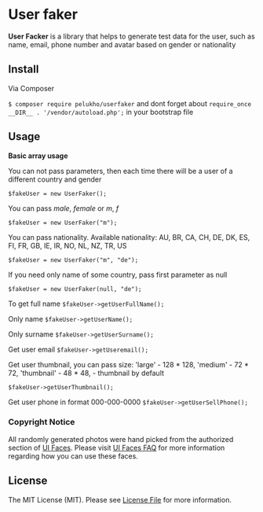 # User faker

**User Facker** is a library that helps to generate test data for the user, such as name, email, phone number and avatar based on gender or nationality

## Install
Via Composer

`$ composer require pelukho/userfaker`
and dont forget about `require_once __DIR__ . '/vendor/autoload.php';` in your bootstrap file

## Usage
**Basic array usage**

You can not pass parameters, then each time there will be a user of a different country and gender

`$fakeUser = new UserFaker();`

You can pass _male_, _female_ or _m_, _f_

`$fakeUser = new UserFaker("m");`

You can pass nationality. Available nationality: AU, BR, CA, CH, DE, DK, ES, FI, FR, GB, IE, IR, NO, NL, NZ, TR, US

`$fakeUser = new UserFaker("m", "de");`

If you need only name of some country, pass first parameter as null

`$fakeUser = new UserFaker(null, "de");`

To get full name `$fakeUser->getUserFullName();`

Only name `$fakeUser->getUserName();`

Only surname `$fakeUser->getUserSurname();`

Get user email `$fakeUser->getUseremail();`

Get user thumbnail, you can pass size: 'large' - 128 * 128, 'medium' - 72 * 72, 'thumbnail' - 48 * 48, - thumbnail by default

`$fakeUser->getUserThumbnail();`

Get user phone in format 000-000-0000 `$fakeUser->getUserSellPhone();`

### Copyright Notice

All randomly generated photos were hand picked from the authorized section of [UI Faces](http://uifaces.com/). Please visit [UI Faces FAQ](https://web.archive.org/web/20160811185628/http://uifaces.com/faq) for more information regarding how you can use these faces.

## License

The MIT License (MIT). Please see [License File](https://github.com/zzinsidezz/pelukho-userfaker/blob/master/LICENSE) for more information.